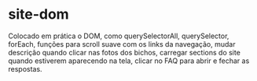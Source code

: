 # site-dom

Colocado em prática o DOM, como querySelectorAll, querySelector, forEach, funções para scroll suave com os links da navegação, mudar descrição quando 
clicar nas fotos dos bichos, carregar sections do site quando estiverem aparecendo na tela, clicar no FAQ para abrir e fechar as respostas.
